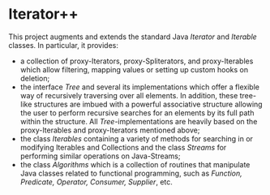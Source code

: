# Iterator++

This project augments and extends the standard Java *Iterator* and *Iterable* classes. In particular, it provides:  

* a collection of proxy-Iterators, proxy-Spliterators, and proxy-Iterables which allow filtering, mapping values or setting up custom hooks on deletion;
* the interface *Tree* and several its implementations which offer a flexible way of recursively traversing over all elements. In addition, these tree-like structures are imbued with a powerful associative structure allowing the user to perform recursive searches for an elements by its full path within the structure. All *Tree*-implementations are heavily based on the proxy-Iterables and proxy-Iterators mentioned above;
* the class *Iterables* containing a variety of methods for searching in or modifying Iterables and Collections and the class *Streams* for performing similar operations on Java-Streams;
* the class *Algorithms* which is a collection of routines that manipulate Java classes related to functional programming, such as *Function, Predicate, Operator, Consumer, Supplier*, etc.